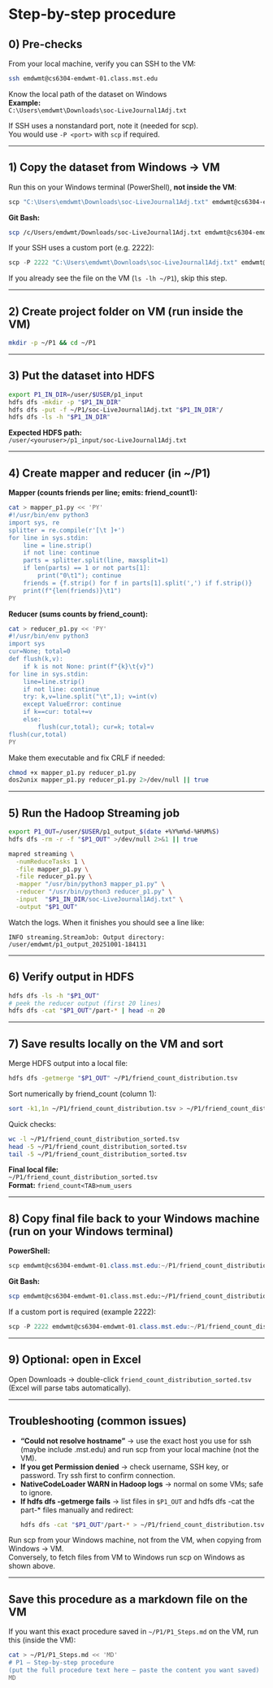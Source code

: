 # Step-by-step procedure

## 0) Pre-checks

From your local machine, verify you can SSH to the VM:
```bash
ssh emdwmt@cs6304-emdwmt-01.class.mst.edu
```

Know the local path of the dataset on Windows  
**Example:**  
`C:\Users\emdwmt\Downloads\soc-LiveJournal1Adj.txt`

If SSH uses a nonstandard port, note it (needed for scp).  
You would use `-P <port>` with `scp` if required.

---

## 1) Copy the dataset from Windows → VM

Run this on your Windows terminal (PowerShell), **not inside the VM**:
```powershell
scp "C:\Users\emdwmt\Downloads\soc-LiveJournal1Adj.txt" emdwmt@cs6304-emdwmt-01.class.mst.edu:~/P1/
```

**Git Bash:**
```bash
scp /c/Users/emdwmt/Downloads/soc-LiveJournal1Adj.txt emdwmt@cs6304-emdwmt-01.mst.edu:~/P1/
```

If your SSH uses a custom port (e.g. 2222):
```powershell
scp -P 2222 "C:\Users\emdwmt\Downloads\soc-LiveJournal1Adj.txt" emdwmt@cs6304-emdwmt-01.class.mst.edu:~/P1/
```

If you already see the file on the VM (`ls -lh ~/P1`), skip this step.

---

## 2) Create project folder on VM (run inside the VM)
```bash
mkdir -p ~/P1 && cd ~/P1
```

---

## 3) Put the dataset into HDFS
```bash
export P1_IN_DIR=/user/$USER/p1_input
hdfs dfs -mkdir -p "$P1_IN_DIR"
hdfs dfs -put -f ~/P1/soc-LiveJournal1Adj.txt "$P1_IN_DIR"/
hdfs dfs -ls -h "$P1_IN_DIR"
```

**Expected HDFS path:**  
`/user/<youruser>/p1_input/soc-LiveJournal1Adj.txt`

---

## 4) Create mapper and reducer (in ~/P1)

**Mapper (counts friends per line; emits: friend_count<TAB>1):**
```bash
cat > mapper_p1.py << 'PY'
#!/usr/bin/env python3
import sys, re
splitter = re.compile(r'[\t ]+')
for line in sys.stdin:
    line = line.strip()
    if not line: continue
    parts = splitter.split(line, maxsplit=1)
    if len(parts) == 1 or not parts[1]:
        print("0\t1"); continue
    friends = {f.strip() for f in parts[1].split(',') if f.strip()}
    print(f"{len(friends)}\t1")
PY
```

**Reducer (sums counts by friend_count):**
```bash
cat > reducer_p1.py << 'PY'
#!/usr/bin/env python3
import sys
cur=None; total=0
def flush(k,v):
    if k is not None: print(f"{k}\t{v}")
for line in sys.stdin:
    line=line.strip()
    if not line: continue
    try: k,v=line.split("\t",1); v=int(v)
    except ValueError: continue
    if k==cur: total+=v
    else:
        flush(cur,total); cur=k; total=v
flush(cur,total)
PY
```

Make them executable and fix CRLF if needed:
```bash
chmod +x mapper_p1.py reducer_p1.py
dos2unix mapper_p1.py reducer_p1.py 2>/dev/null || true
```

---

## 5) Run the Hadoop Streaming job
```bash
export P1_OUT=/user/$USER/p1_output_$(date +%Y%m%d-%H%M%S)
hdfs dfs -rm -r -f "$P1_OUT" >/dev/null 2>&1 || true

mapred streaming \
  -numReduceTasks 1 \
  -file mapper_p1.py \
  -file reducer_p1.py \
  -mapper "/usr/bin/python3 mapper_p1.py" \
  -reducer "/usr/bin/python3 reducer_p1.py" \
  -input  "$P1_IN_DIR/soc-LiveJournal1Adj.txt" \
  -output "$P1_OUT"
```

Watch the logs. When it finishes you should see a line like:
```
INFO streaming.StreamJob: Output directory: /user/emdwmt/p1_output_20251001-184131
```

---

## 6) Verify output in HDFS
```bash
hdfs dfs -ls -h "$P1_OUT"
# peek the reducer output (first 20 lines)
hdfs dfs -cat "$P1_OUT"/part-* | head -n 20
```

---

## 7) Save results locally on the VM and sort

Merge HDFS output into a local file:
```bash
hdfs dfs -getmerge "$P1_OUT" ~/P1/friend_count_distribution.tsv
```

Sort numerically by friend_count (column 1):
```bash
sort -k1,1n ~/P1/friend_count_distribution.tsv > ~/P1/friend_count_distribution_sorted.tsv
```

Quick checks:
```bash
wc -l ~/P1/friend_count_distribution_sorted.tsv
head -5 ~/P1/friend_count_distribution_sorted.tsv
tail -5 ~/P1/friend_count_distribution_sorted.tsv
```

**Final local file:**  
`~/P1/friend_count_distribution_sorted.tsv`  
**Format:** `friend_count<TAB>num_users`

---

## 8) Copy final file back to your Windows machine (run on your Windows terminal)

**PowerShell:**
```powershell
scp emdwmt@cs6304-emdwmt-01.class.mst.edu:~/P1/friend_count_distribution_sorted.tsv C:\Users\emdwmt\Downloads\
```

**Git Bash:**
```bash
scp emdwmt@cs6304-emdwmt-01.class.mst.edu:~/P1/friend_count_distribution_sorted.tsv /c/Users/emdwmt/Downloads/
```

If a custom port is required (example 2222):
```powershell
scp -P 2222 emdwmt@cs6304-emdwmt-01.class.mst.edu:~/P1/friend_count_distribution_sorted.tsv C:\Users\emdwmt\Downloads\
```

---

## 9) Optional: open in Excel

Open Downloads → double-click `friend_count_distribution_sorted.tsv` (Excel will parse tabs automatically).

---

## Troubleshooting (common issues)

- **“Could not resolve hostname”** → use the exact host you use for ssh (maybe include .mst.edu) and run scp from your local machine (not the VM).
- **If you get Permission denied** → check username, SSH key, or password. Try ssh first to confirm connection.
- **NativeCodeLoader WARN in Hadoop logs** → normal on some VMs; safe to ignore.
- **If hdfs dfs -getmerge fails** → list files in `$P1_OUT` and hdfs dfs -cat the part-* files manually and redirect:
    ```bash
    hdfs dfs -cat "$P1_OUT"/part-* > ~/P1/friend_count_distribution.tsv
    ```

Run scp from your Windows machine, not from the VM, when copying from Windows → VM.  
Conversely, to fetch files from VM to Windows run scp on Windows as shown above.

---

## Save this procedure as a markdown file on the VM

If you want this exact procedure saved in `~/P1/P1_Steps.md` on the VM, run this (inside the VM):
```bash
cat > ~/P1/P1_Steps.md << 'MD'
# P1 — Step-by-step procedure
(put the full procedure text here — paste the content you want saved)
MD
```
